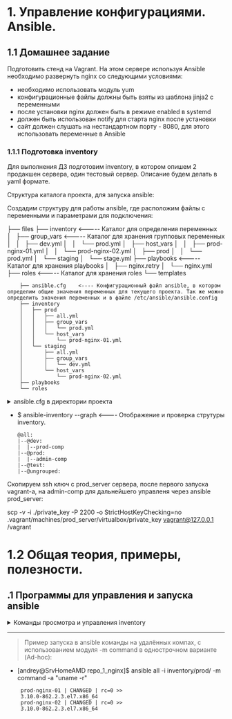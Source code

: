 
#         1. Управление конфигурациями. Ansible.
##      1.1 Домашнее задание
Подготовить стенд на Vagrant. На этом сервере используя Ansible необходимо развернуть nginx со следующими
условиями:
 - необходимо использовать модуль yum
 - конфигурационные файлы должны быть взяты из шаблона jinja2 с переменными
 - после установки nginx должен быть в режиме enabled в systemd
 - должен быть использован notify для старта nginx после установки
 - сайт должен слушать на нестандартном порту - 8080, для этого использовать переменные в Ansible



###      1.1.1 Подготовка inventory
Для выполнения ДЗ подготовим inventory, в котором опишем 2 продакшен сервера, один тестовый сервер. Описание будем делать в yaml формате.




Структура каталога  проекта, для запуска ansible:

Создадим структуру  для работы ansible, где расположим файлы с переменными и параметрами для подключения:


├── files
├── inventory             <----- Каталог для определения переменных
│   ├── group_vars        <----- Каталог для хранения групповых переменных
│   │   ├── dev.yml
│   │   └── prod.yml
│   ├── host_vars
│   │   ├── prod-nginx-01.yml
│   │   └── prod-nginx-02.yml
│   ├── prod
│   │   └── prod.yml
│   └── staging
│       └── stage.yml
├── playbooks             <----- Каталог для хранения playbooks
│   ├── nginx.retry
│   └── nginx.yml
├── roles                 <----- Каталог для хранения roles
└── templates


        ├── ansible.cfg    <---- Конфигурационный файл ansible, в котором определим общие значения переменных для текущего проекта. Так же можно определить значения переменных и в файле /etc/ansible/ansible.config      
        ├── inventory      
        │   ├── prod
        │   │   ├── all.yml
        │   │   ├── group_vars
        │   │   │   └── prod.yml
        │   │   └── host_vars
        │   │       └── prod-nginx-01.yml
        │   └── staging
        │       ├── all.yml
        │       ├── group_vars
        │       │   └── dev.yml
        │       └── host_vars
        │           └── prod-nginx-02.yml
        ├── playbooks      
        └── roles          

<details>
             <summary>ansible.cfg в директории проекта</summary>

Файл расположим в корневой папке, где находится и Vagrantfile

    [defaults]
    inventory = ansible/inventory
    transport = smart
    roles_path = ./roles
    remote_user = vagrant
    host_key_checking = False
    retry_files_enabled = True
    log_path = /var/log/ansible.log
    display_args_to_stdout = True

    [diff]
    # Always print diff when running ( same as always running with -D/--diff )
    always = yes
    # Set how many context lines to show in diff
    context = 3

</details>

- $ ansible-inventory --graph     <---- Отображение и проверка струтуры inventory.

      @all:
      |--@dev:
      |  |--prod-comp
      |--@prod:
      |  |--admin-comp
      |--@test:
      |--@ungrouped:



Скопируем ssh ключ с prod_server сервера, после первого запуска vagrant-a, на admin-comp для дальнейшего управленя через ansible
prod_server:

scp -v -i ./private_key -P 2200 -o StrictHostKeyChecking=no  .vagrant/machines/prod_server/virtualbox/private_key  vagrant@127.0.0.1 /vagrant


##         

#       1.2 Общая теория, примеры, полезности.


##    .1 Программы для управления и запуска ansible

<details>
             <summary>Команды просмотра и управления inventory</summary>


<details>
             <summary> Inventory "--graph"</summary>  

1.   $ ansible-inventory --graph     <---- Отображение и проверка струтуры inventory для всех параметров в графическом виде .

            @all:
            |--@dev:
            |  |--prod-comp
            |--@prod:
            |  |--admin-comp
            |--@test:
            |--@ungrouped:

</details>

___

<details>
             <summary> Inventory "--list"</summary>

2.  $ ansible-inventory --list        <---- Отображение и проверка inventory в виде структуры.

      {
          "_meta": {
              "hostvars": {
                  "admin-comp": {
                      "ansible_host": "192.168.50.10",
                      "ansible_port": 22,
                      "ansible_private_key_file": "/installs/Study/OTUS/lesson_15_ANSIBLE_2/homework_lesson15_ANSIBLE_staging/.vagrant/machines/prod-nginx-01/virtualbox/private_key",
                      "ansible_user": "vagrant",
                      "test_var": "test_var_group"
                  },
                  "prod-comp": {
                      "ansible_host": "192.168.50.11",
                      "ansible_port": 22,
                      "ansible_private_key_file": "./private_key",
                      "ansible_user": "vagrant"
                   .......
                   .......
                   .......
            }
</details>

___

<details>
             <summary> Inventory "--graph --vars"</summary>

3.  $ ansible-inventory prod --graph --vars         <---- Отображение и проверка переменных группы prod  в inventory

            @prod:
            |--prod-nginx-01
            |  |--{ansible_host = 127.0.0.1}
            |  |--{ansible_port = 2222}
            |  |--{ansible_private_key_file = /installs/Study/OTUS/lesson_15_ANSIBLE_2/homework_lesson15_ANSIBLE_staging/.vagrant/machines/prod-nginx-01/virtualbox/private_key}
            |  |--{ansible_user = vagrant}
            |--prod-nginx-02
            |  |--{ansible_host = 127.0.0.1}
            |  |--{ansible_port = 2200}
            |  |--{ansible_private_key_file = /installs/Study/OTUS/lesson_15_ANSIBLE_2/homework_lesson15_ANSIBLE_staging/.vagrant/machines/prod-nginx-02/virtualbox/private_key}
            |  |--{ansible_user = vagrant}

</details>
</details>

___


> Пример запуска в ansible команды на удалённых компах, с использованием модуля -m command  в однострочном варианте (Ad-hoc):

*  [andrey@SrvHomeAMD repo_1_nginx]$ ansible all -i inventory/prod/ -m command -a "uname -r"

        prod-nginx-01 | CHANGED | rc=0 >>
        3.10.0-862.2.3.el7.x86_64
        prod-nginx-02 | CHANGED | rc=0 >>
        3.10.0-862.2.3.el7.x86_64
